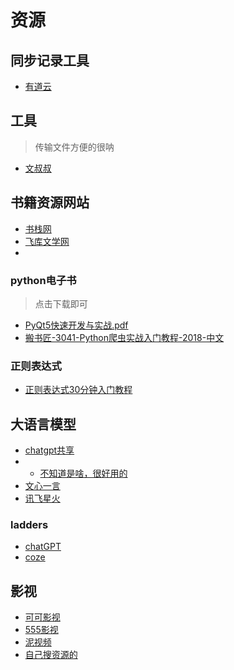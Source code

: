 # 资源
## 同步记录工具
- [有道云](https://note.youdao.com/web/#/file/FEBC946E27B949359910EEC55CA99F38/markdown/WEBb2331df834a21a205a8f51605ef90717/)

## 工具
> 传输文件方便的很呐
- [文叔叔](https://www.wenshushu.cn/)

## 书籍资源网站
- [书栈网](https://www.bookstack.cn/)
- [飞库文学网](https://www.feiku6.com/index.html)
- 
### python电子书
> 点击下载即可
- [PyQt5快速开发与实战.pdf](https://www.lanzoub.com/izmNg1x8fo0h)
- [搬书匠-3041-Python爬虫实战入门教程-2018-中文](https://www.lanzoub.com/iGAvZ1x8fo6d)

### 正则表达式
- [正则表达式30分钟入门教程](https://deerchao.cn/tutorials/regex/regex.htm)

## 大语言模型
- [chatgpt共享](https://ai.notomato.cloud/list)
- - [不知道是啥，很好用的](https://e9.free-chat.asia/)
- [文心一言](https://yiyan.baidu.com/?from=baidu_pc_index)
- [讯飞星火](https://xinghuo.xfyun.cn/desk)

### ladders
- [chatGPT](https://chat.openai.com/)
- [coze](https://www.coze.com/store/bot/7374406714231242759?panel=1&bid=6clpb9qsg600i)

## 影视
- [可可影视](https://www.keke1.app/)
- [555影视](https://5moov.vip/)
- [泥视频](https://www.nivod8.tv/index.html)
- [自己搜资源的](https://ylu.cc/)

